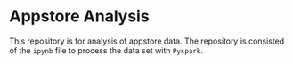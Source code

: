 # Appstore Analysis
This repository is for analysis of appstore data. The repository is consisted of the `ipynb` file to process the data set with `Pyspark`.
